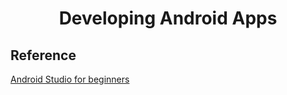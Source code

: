 <h1 align="center"> Developing Android Apps</h1>


Reference
-

<a href="https://www.javaworld.com/article/3095406/android/android-studio-for-beginners-part-1-installation-and-setup.html" target="_blank">Android Studio for beginners</a>
